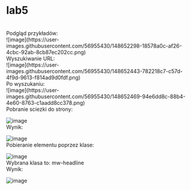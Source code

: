 # lab5
<br>
Podgląd przykładów:
<br>
![image](https://user-images.githubusercontent.com/56955430/148652298-18578a0c-af26-4cbc-92ab-8cb87ec202cc.png)
<br>
Wyszukiwanie URL:
<br>
![image](https://user-images.githubusercontent.com/56955430/148652443-782218c7-c57d-4f9d-9613-f814ad9d0fdf.png)
<br>
Po wyszukaniu:
<br>
![image](https://user-images.githubusercontent.com/56955430/148652469-94e6dd8c-88b4-4e60-8763-c1aadd8cc378.png)
<br>
Pobranie sciezki do strony:
<br>

![image](https://user-images.githubusercontent.com/56955430/148652986-235f6b4d-92c1-4d66-917c-6982f51aeacd.png)
<br>
Wynik:
<br>

![image](https://user-images.githubusercontent.com/56955430/148653015-f310c3aa-61fa-4e59-a563-69004e397912.png)
<br>
Pobieranie elementu poprzez klase:
<br>

![image](https://user-images.githubusercontent.com/56955430/148653084-9e853f8b-c5ec-4bc6-ad37-4c53741a05d8.png)
<br>
Wybrana klasa to: mw-headline
<br>
Wynik:
<br>

![image](https://user-images.githubusercontent.com/56955430/148653097-93744180-dc88-4fe4-96e1-4f3a58e0c381.png)
